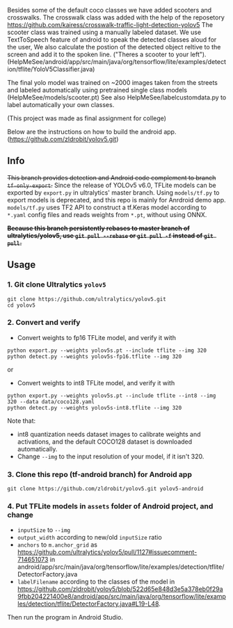 
Besides some of the default coco classes we have added scooters and crosswalks.
The crosswalk class was added with the help of the reposetory https://github.com/kairess/crosswalk-traffic-light-detection-yolov5
The scooter class was trained using a manually labeled dataset. 
We use TextToSpeech feature of android to speak the detected classes aloud for the user, We also calculate the postion of the detected object reltive to 
the screen and add it to the spoken line. ("Theres a scooter to your left").
(HelpMeSee/android/app/src/main/java/org/tensorflow/lite/examples/detection/tflite/YoloV5Classifier.java)

The final yolo model was trained on ~2000 images taken from the streets and labeled automatically using pretrained single class models (HelpMeSee/models/scooter.pt)
See also  HelpMeSee/labelcustomdata.py to label automatically your own classes.

(This project was made as final assignment for college)

Below are the instructions on how to build the android app.
(https://github.com/zldrobit/yolov5.git)

## Info
<del>This branch provides detection and Android code complement to branch `tf-only-export`.</del>
Since the release of YOLOv5 v6.0, TFLite models can be exported by `export.py` in ultralytics' master branch. Using `models/tf.py` to export models is deprecated, and this repo is mainly for Anrdroid demo app.
`models/tf.py` uses TF2 API to construct a tf.Keras model according to `*.yaml` config files and reads weights from `*.pt`, without using ONNX.

<del>**Because this branch persistently rebases to master branch of ultralytics/yolov5, use `git pull --rebase` or `git pull -f` instead of `git pull`.**</del>


## Usage
### 1. Git clone Ultralytics `yolov5`
```
git clone https://github.com/ultralytics/yolov5.git
cd yolov5
```

### 2. Convert and verify
- Convert weights to fp16 TFLite model, and verify it with
```
python export.py --weights yolov5s.pt --include tflite --img 320
python detect.py --weights yolov5s-fp16.tflite --img 320
```
or 
- Convert weights to int8 TFLite model, and verify it with
```
python export.py --weights yolov5s.pt --include tflite --int8 --img 320 --data data/coco128.yaml
python detect.py --weights yolov5s-int8.tflite --img 320
```
Note that:
* int8 quantization needs dataset images to calibrate weights and activations, and the default COCO128 dataset is downloaded automatically.
* Change `--img` to the input resolution of your model, if it isn't 320. 

### 3. Clone this repo (tf-android branch) for Android app
```
git clone https://github.com/zldrobit/yolov5.git yolov5-android
```

### 4. Put TFLite models in `assets` folder of Android project, and change 
- `inputSize` to `--img`
- `output_width` according to new/old `inputSize` ratio
- `anchors` to `m.anchor_grid` as https://github.com/ultralytics/yolov5/pull/1127#issuecomment-714651073 
in android/app/src/main/java/org/tensorflow/lite/examples/detection/tflite/DetectorFactory.java
- `labelFilename` according to the classes of the model
in https://github.com/zldrobit/yolov5/blob/522d65e848d3e5a378eb0f29a9fbb204221400e8/android/app/src/main/java/org/tensorflow/lite/examples/detection/tflite/DetectorFactory.java#L19-L48. 

Then run the program in Android Studio.


